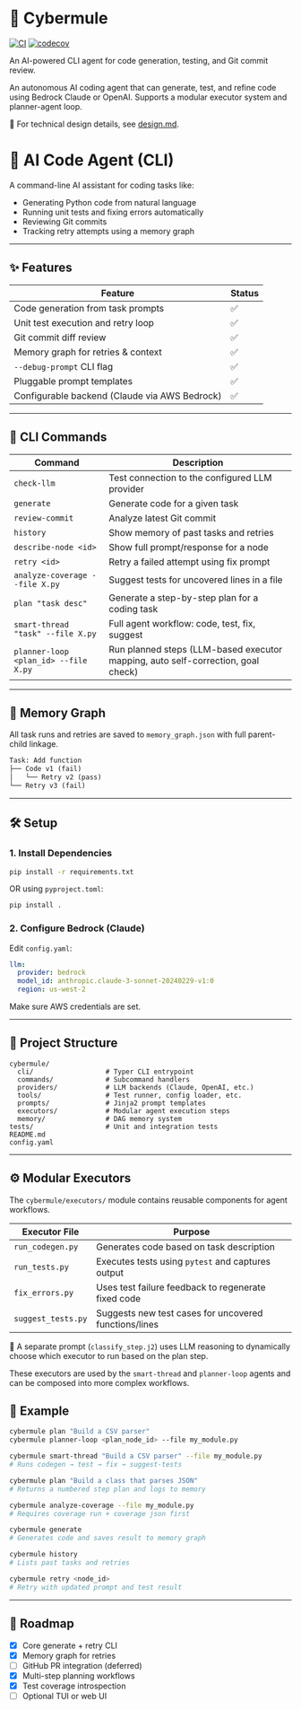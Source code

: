 # 🤖 Cybermule

[![CI](https://github.com/etherzhhb/cybermule/actions/workflows/ci.yml/badge.svg)](https://github.com/etherzhhb/cybermule/actions/workflows/ci.yml)
[![codecov](https://codecov.io/gh/etherzhhb/cybermule/branch/main/graph/badge.svg)](https://codecov.io/gh/etherzhhb/cybermule)

An AI-powered CLI agent for code generation, testing, and Git commit review.


An autonomous AI coding agent that can generate, test, and refine code using Bedrock Claude or OpenAI. Supports a modular executor system and planner-agent loop.

📄 For technical design details, see [design.md](design.md).

# 🧠 AI Code Agent (CLI)

A command-line AI assistant for coding tasks like:
- Generating Python code from natural language
- Running unit tests and fixing errors automatically
- Reviewing Git commits
- Tracking retry attempts using a memory graph

---

## ✨ Features

| Feature                           | Status |
|-----------------------------------|--------|
| Code generation from task prompts | ✅     |
| Unit test execution and retry loop| ✅     |
| Git commit diff review            | ✅     |
| Memory graph for retries & context| ✅     |
| `--debug-prompt` CLI flag         | ✅     |
| Pluggable prompt templates        | ✅     |
| Configurable backend (Claude via AWS Bedrock) | ✅     |

---

## 🚀 CLI Commands

| Command                | Description                                 |
|------------------------|---------------------------------------------|
| `check-llm` | Test connection to the configured LLM provider |
| `generate`             | Generate code for a given task              |
| `review-commit`        | Analyze latest Git commit                   |
| `history`              | Show memory of past tasks and retries       |
| `describe-node <id>`   | Show full prompt/response for a node        |
| `retry <id>`           | Retry a failed attempt using fix prompt     |
| `analyze-coverage --file X.py` | Suggest tests for uncovered lines in a file     |
| `plan "task desc"`         | Generate a step-by-step plan for a coding task |
| `smart-thread "task" --file X.py` | Full agent workflow: code, test, fix, suggest |
| `planner-loop <plan_id> --file X.py` | Run planned steps (LLM-based executor mapping, auto self-correction, goal check) |
---

## 🧠 Memory Graph

All task runs and retries are saved to `memory_graph.json` with full parent-child linkage.

```txt
Task: Add function
├── Code v1 (fail)
│   └── Retry v2 (pass)
└── Retry v3 (fail)
```

---

## 🛠 Setup

### 1. Install Dependencies

```bash
pip install -r requirements.txt
```

OR using `pyproject.toml`:

```bash
pip install .
```

### 2. Configure Bedrock (Claude)

Edit `config.yaml`:

```yaml
llm:
  provider: bedrock
  model_id: anthropic.claude-3-sonnet-20240229-v1:0
  region: us-west-2
```

Make sure AWS credentials are set.

---

## 📂 Project Structure

```
cybermule/
  cli/                  # Typer CLI entrypoint
  commands/             # Subcommand handlers
  providers/            # LLM backends (Claude, OpenAI, etc.)
  tools/                # Test runner, config loader, etc.
  prompts/              # Jinja2 prompt templates
  executors/            # Modular agent execution steps
  memory/               # DAG memory system
tests/                  # Unit and integration tests
README.md
config.yaml
```

---

## ⚙️ Modular Executors

The `cybermule/executors/` module contains reusable components for agent workflows.

| Executor File         | Purpose                                                |
|-----------------------|--------------------------------------------------------|
| `run_codegen.py`      | Generates code based on task description               |
| `run_tests.py`        | Executes tests using `pytest` and captures output      |
| `fix_errors.py`       | Uses test failure feedback to regenerate fixed code    |
| `suggest_tests.py`    | Suggests new test cases for uncovered functions/lines  |

🧠 A separate prompt (`classify_step.j2`) uses LLM reasoning to dynamically choose which executor to run based on the plan step.

These executors are used by the `smart-thread` and `planner-loop` agents and can be composed into more complex workflows.

## 🧪 Example

```bash
cybermule plan "Build a CSV parser"
cybermule planner-loop <plan_node_id> --file my_module.py
```
```bash
cybermule smart-thread "Build a CSV parser" --file my_module.py
# Runs codegen → test → fix → suggest-tests
```
```bash
cybermule plan "Build a class that parses JSON"
# Returns a numbered step plan and logs to memory
```
```bash
cybermule analyze-coverage --file my_module.py
# Requires coverage run + coverage json first
```
```bash
cybermule generate
# Generates code and saves result to memory graph

cybermule history
# Lists past tasks and retries

cybermule retry <node_id>
# Retry with updated prompt and test result
```

---

## 📌 Roadmap

- [x] Core generate + retry CLI
- [x] Memory graph for retries
- [ ] GitHub PR integration (deferred)
- [x] Multi-step planning workflows
- [x] Test coverage introspection
- [ ] Optional TUI or web UI